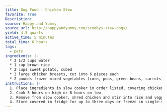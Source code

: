 ```yaml
---
title: Dog Food - Chicken Stew
favorite: true
Description: 
source: Happy and Yummy
source_url: http://happyandyummy.com/scoobys-stew-dogs/
yield: 4.5 quarts
active_time: 5 minutes
total_time: 6 hours
tags: 
  - pets
ingredients: |-
  * 2 1/2 cups water 
  * 1 cup brown rice 
  * 2 cups sweet potato, cubed 
  * 2 large chicken breasts, cut into 6 pieces each 
  * 2 pounds frozen mixed vegetables (corn, peas, green beans, carrots) 
instructions: |-
  1. Place ingredients in slow cooker in order listed, covering chicken completely with vegetables 
  2. Cook 5 hours on high or 8 hours on low 
  3. Remove from slow cooker, shred chicken and stir into rice and veggie mixture until evenly distributed. 
  4. Store covered in fridge for up to three days or freeze in single-serve portions 
---
```

